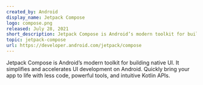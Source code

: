 ```yaml
---
created_by: Android
display_name: Jetpack Compose
logo: compose.png
released: July 28, 2021
short_description: Jetpack Compose is Android’s modern toolkit for building native UI.
topic: jetpack-compose
url: https://developer.android.com/jetpack/compose
---
```

Jetpack Compose is Android’s modern toolkit for building native UI. It simplifies and accelerates UI development on Android. Quickly bring your app to life with less code, powerful tools, and intuitive Kotlin APIs.
